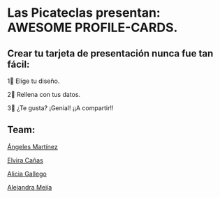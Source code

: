 # Las Picateclas presentan:  AWESOME PROFILE-CARDS.
## Crear tu tarjeta de presentación nunca fue tan fácil:
1⃣ Elige tu diseño.


2⃣ Rellena con tus datos.


3⃣ ¿Te gusta? ¡Genial! ¡¡A compartir!!



## Team: 
[Ángeles Martínez](https://github.com/AngelesMB)

[Elvira Cañas](https://github.com/elvfira)

[Alicia Gallego](https://github.com/aliciaggz)

[Alejandra Mejía](https://github.com/AlejandraMejiaP)
